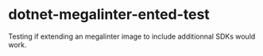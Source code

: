 # dotnet-megalinter-ented-test

Testing if extending an megalinter image to include additionnal SDKs would work.

